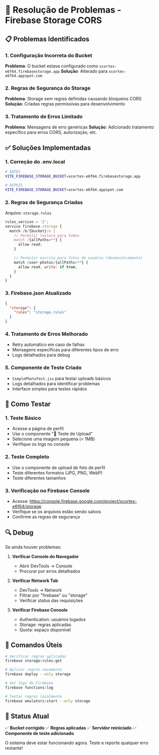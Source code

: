 # 🔧 Resolução de Problemas - Firebase Storage CORS

## 📋 Problemas Identificados

### 1. **Configuração Incorreta do Bucket**

**Problema**: O bucket estava configurado como `xcortes-e6f64.firebasestorage.app`
**Solução**: Alterado para `xcortes-e6f64.appspot.com`

### 2. **Regras de Segurança do Storage**

**Problema**: Storage sem regras definidas causando bloqueios CORS
**Solução**: Criadas regras permissivas para desenvolvimento

### 3. **Tratamento de Erros Limitado**

**Problema**: Mensagens de erro genéricas
**Solução**: Adicionado tratamento específico para erros CORS, autorização, etc.

## ✅ Soluções Implementadas

### 1. **Correção do .env.local**

```bash
# ANTES
VITE_FIREBASE_STORAGE_BUCKET=xcortes-e6f64.firebasestorage.app

# DEPOIS
VITE_FIREBASE_STORAGE_BUCKET=xcortes-e6f64.appspot.com
```

### 2. **Regras de Segurança Criadas**

Arquivo: `storage.rules`

```javascript
rules_version = '2';
service firebase.storage {
  match /b/{bucket}/o {
    // Permitir leitura para todos
    match /{allPaths=**} {
      allow read;
    }

    // Permitir escrita para fotos de usuário (desenvolvimento)
    match /user-photos/{allPaths=**} {
      allow read, write: if true;
    }
  }
}
```

### 3. **Firebase.json Atualizado**

```json
{
  "storage": {
    "rules": "storage.rules"
  }
}
```

### 4. **Tratamento de Erros Melhorado**

- Retry automático em caso de falhas
- Mensagens específicas para diferentes tipos de erro
- Logs detalhados para debug

### 5. **Componente de Teste Criado**

- `SimplePhotoTest.jsx` para testar uploads básicos
- Logs detalhados para identificar problemas
- Interface simples para testes rápidos

## 🧪 Como Testar

### 1. **Teste Básico**

- Acesse a página de perfil
- Use o componente "🧪 Teste de Upload"
- Selecione uma imagem pequena (< 1MB)
- Verifique os logs no console

### 2. **Teste Completo**

- Use o componente de upload de foto de perfil
- Teste diferentes formatos (JPG, PNG, WebP)
- Teste diferentes tamanhos

### 3. **Verificação no Firebase Console**

- Acesse: https://console.firebase.google.com/project/xcortes-e6f64/storage
- Verifique se os arquivos estão sendo salvos
- Confirme as regras de segurança

## 🔍 Debug

Se ainda houver problemas:

1. **Verificar Console do Navegador**

   - Abrir DevTools → Console
   - Procurar por erros detalhados

2. **Verificar Network Tab**

   - DevTools → Network
   - Filtrar por "firebase" ou "storage"
   - Verificar status das requisições

3. **Verificar Firebase Console**
   - Authentication: usuários logados
   - Storage: regras aplicadas
   - Quota: espaço disponível

## 📝 Comandos Úteis

```bash
# Verificar regras aplicadas
firebase storage:rules:get

# Aplicar regras novamente
firebase deploy --only storage

# Ver logs do Firebase
firebase functions:log

# Testar regras localmente
firebase emulators:start --only storage
```

## 🚀 Status Atual

✅ **Bucket corrigido**
✅ **Regras aplicadas**
✅ **Servidor reiniciado**
✅ **Componente de teste adicionado**

O sistema deve estar funcionando agora. Teste e reporte qualquer erro restante!
